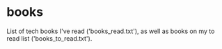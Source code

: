 # books

List of tech books I've read ('books_read.txt'), as well as books on my to read list ('books_to_read.txt').
